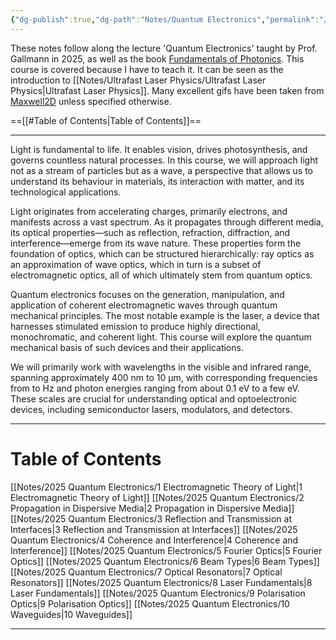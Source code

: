 ```yaml
---
{"dg-publish":true,"dg-path":"Notes/Quantum Electronics","permalink":"/notes/quantum-electronics/","dgShowBacklinks":"false","dgShowLocalGraph":true,"dgShowInlineTitle":true,"dgShowToc":"false","updated":"2025-06-04T15:33:55.000+02:00"}
---
```


 These notes follow along the lecture 'Quantum Electronics' taught by Prof. Gallmann in 2025, as well as the book [Fundamentals of Photonics](https://onlinelibrary.wiley.com/doi/book/10.1002/0471213748). This course is covered because I have to teach it. It can be seen as the introduction to [[Notes/Ultrafast Laser Physics/Ultrafast Laser Physics\|Ultrafast Laser Physics]]. Many excellent gifs have been taken from [Maxwell2D](https://www.met.reading.ac.uk/clouds/maxwell/) unless specified otherwise. 

==[[#Table of Contents|Table of Contents]]==

---
Light is fundamental to life. It enables vision, drives photosynthesis, and governs countless natural processes. In this course, we will approach light not as a stream of particles but as a wave, a perspective that allows us to understand its behaviour in materials, its interaction with matter, and its technological applications.

Light originates from accelerating charges, primarily electrons, and manifests across a vast spectrum. As it propagates through different media, its optical properties—such as reflection, refraction, diffraction, and interference—emerge from its wave nature. These properties form the foundation of optics, which can be structured hierarchically: ray optics as an approximation of wave optics, which in turn is a subset of electromagnetic optics, all of which ultimately stem from quantum optics.

Quantum electronics focuses on the generation, manipulation, and application of coherent electromagnetic waves through quantum mechanical principles. The most notable example is the laser, a device that harnesses stimulated emission to produce highly directional, monochromatic, and coherent light. This course will explore the quantum mechanical basis of such devices and their applications.

We will primarily work with wavelengths in the visible and infrared range, spanning approximately $400$ nm to $10$ μm, with corresponding frequencies from to Hz and photon energies ranging from about 0.1 eV to a few eV. These scales are crucial for understanding optical and optoelectronic devices, including semiconductor lasers, modulators, and detectors.

---
# Table of Contents

[[Notes/2025 Quantum Electronics/1 Electromagnetic Theory of Light\|1 Electromagnetic Theory of Light]]
[[Notes/2025 Quantum Electronics/2 Propagation in Dispersive Media\|2 Propagation in Dispersive Media]]
[[Notes/2025 Quantum Electronics/3 Reflection and Transmission at Interfaces\|3 Reflection and Transmission at Interfaces]]
[[Notes/2025 Quantum Electronics/4 Coherence and Interference\|4 Coherence and Interference]]
[[Notes/2025 Quantum Electronics/5 Fourier Optics\|5 Fourier Optics]]
[[Notes/2025 Quantum Electronics/6 Beam Types\|6 Beam Types]]
[[Notes/2025 Quantum Electronics/7 Optical Resonators\|7 Optical Resonators]] 
[[Notes/2025 Quantum Electronics/8 Laser Fundamentals\|8 Laser Fundamentals]]
[[Notes/2025 Quantum Electronics/9 Polarisation Optics\|9 Polarisation Optics]]
[[Notes/2025 Quantum Electronics/10 Waveguides\|10 Waveguides]]

---